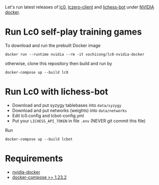 Let's run latest releases of
[lc0](https://github.com/LeelaChessZero/lc0),
[lczero-client](https://github.com/LeelaChessZero/lczero-client)
and [lichess-bot](https://github.com/careless25/lichess-bot)
under [NVIDIA docker](https://github.com/NVIDIA/nvidia-docker).

# Run Lc0 self-play training games

To download and run the prebuilt Docker image

    docker run --runtime nvidia --rm -it vochicong/lc0-nvidia-docker

otherwise, clone this repository then build and run by

    docker-compose up --build lc0

# Run Lc0 with lichess-bot

- Download and put syzygy tablebases into `data/syzygy`
- Download and put networks (weights) into `data/networks`
- Edit lc0.config and lcbot-config.yml
- Put your `LICHESS_API_TOKEN` in file `.env` (NEVER git commit this file)

Run

    docker-compose up --build lcbot

# Requirements

- [nvidia-docker](https://github.com/NVIDIA/nvidia-docker)
- [docker-compose >= 1.23.2](https://github.com/docker/compose/releases)
